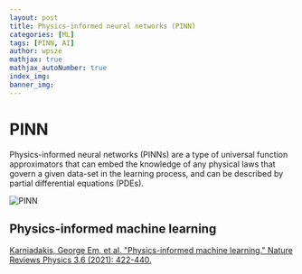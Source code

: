 ```yaml
---
layout: post
title: Physics-informed neural networks (PINN)
categories: [ML]
tags: [PINN, AI]
author: wpsze
mathjax: true
mathjax_autoNumber: true
index_img: 
banner_img: 
---
```


# PINN

Physics-informed neural networks (PINNs) are a type of universal function approximators that can embed the knowledge of any physical laws that govern a given data-set in the learning process, and can be described by partial differential equations (PDEs).

![PINN](https://upload.wikimedia.org/wikipedia/commons/9/90/Physics-informed_nerural_networks.png)

## Physics-informed machine learning

[Karniadakis, George Em, et al. "Physics-informed machine learning." Nature Reviews Physics 3.6 (2021): 422-440.](https://www.nature.com/articles/s42254-021-00314-5.)



